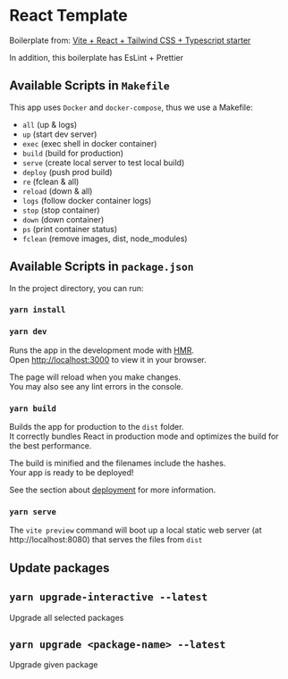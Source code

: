 # React Template

Boilerplate from: [Vite + React + Tailwind CSS + Typescript starter](https://github.com/wobsoriano/vite-react-tailwind-starter)

In addition, this boilerplate has EsLint + Prettier

## Available Scripts in `Makefile`

This app uses `Docker` and `docker-compose`, thus we use a Makefile:

- `all` (up & logs)
- `up` (start dev server)
- `exec` (exec shell in docker container)
- `build` (build for production)
- `serve` (create local server to test local build)
- `deploy` (push prod build)
- `re` (fclean & all)
- `reload` (down & all)
- `logs` (follow docker container logs)
- `stop` (stop container)
- `down` (down container)
- `ps` (print container status)
- `fclean` (remove images, dist, node_modules)

## Available Scripts in `package.json`

In the project directory, you can run:

### `yarn install`

### `yarn dev`

Runs the app in the development mode with [HMR](https://vitejs.dev/guide/features.html#hot-module-replacement).\
Open [http://localhost:3000](http://localhost:3000) to view it in your browser.

The page will reload when you make changes.\
You may also see any lint errors in the console.

### `yarn build`

Builds the app for production to the `dist` folder.\
It correctly bundles React in production mode and optimizes the build for the best performance.

The build is minified and the filenames include the hashes.\
Your app is ready to be deployed!

See the section about [deployment](https://facebook.github.io/create-react-app/docs/deployment) for more information.

### `yarn serve`

The `vite preview` command will boot up a local static web server (at http://localhost:8080) that serves the files from `dist`

## Update packages

## `yarn upgrade-interactive --latest`

Upgrade all selected packages

## `yarn upgrade <package-name> --latest`

Upgrade given package

